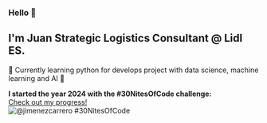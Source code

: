### Hello 👋

## I'm Juan Strategic Logistics Consultant @ Lidl ES. 

🌱 Currently learning python for develops project with data science, machine learning and AI 🤖

<!--
**jimenezcarrero/jimenezcarrero** is a ✨ _special_ ✨ repository because its `README.md` (this file) appears on your GitHub profile.

Here are some ideas to get you started:

- 🔭 I’m currently working on ...
- 🌱 I’m currently learning ...
- 👯 I’m looking to collaborate on ...
- 🤔 I’m looking for help with ...
- 💬 Ask me about ...
- 📫 How to reach me: ...
- 😄 Pronouns: ...
- ⚡ Fun fact: ...
-->

**I started the year 2024 with the #30NitesOfCode challenge:**  
  [Check out my progress!](https://www.codedex.io/@jimenezcarrero/30-nites-of-code)  
  ![@jimenezcarrero #30NitesOfCode](https://www.codedex.io/api/petStatus?user=jimenezcarrero)

